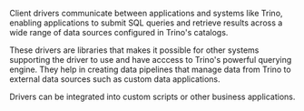 Client drivers communicate between applications and systems like Trino,
enabling applications to submit SQL queries and retrieve results across a
wide range of data sources configured in Trino's catalogs.

These drivers are
libraries that makes it possible for other systems supporting the driver to
use and have acccess to Trino's powerful querying engine. They help in
creating data pipelines that manage data from Trino to external data sources
such as custom data applications.

Drivers can be integrated into custom scripts or other business applications. 

